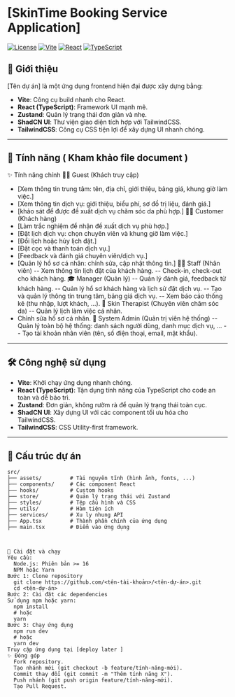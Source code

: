 # [SkinTime Booking Service Application]

[![License](https://img.shields.io/badge/license-MIT-blue.svg)](LICENSE)
[![Vite](https://img.shields.io/badge/built_with-vite-orange.svg)](https://vitejs.dev/)
[![React](https://img.shields.io/badge/react-v18+-blue.svg)](https://reactjs.org/)
[![TypeScript](https://img.shields.io/badge/typescript-v4+-blue.svg)](https://www.typescriptlang.org/)

## 🌟 Giới thiệu

[Tên dự án] là một ứng dụng frontend hiện đại được xây dựng bằng:
- **Vite**: Công cụ build nhanh cho React.
- **React (TypeScript)**: Framework UI mạnh mẽ.
- **Zustand**: Quản lý trạng thái đơn giản và nhẹ.
- **ShadCN UI**: Thư viện giao diện tích hợp với TailwindCSS.
- **TailwindCSS**: Công cụ CSS tiện lợi để xây dựng UI nhanh chóng.

---

## 🚀 Tính năng ( Kham khảo file document ) 

✨ Tính năng chính
👰‍♀️ Guest (Khách truy cập)
 - [Xem thông tin trung tâm: tên, địa chỉ, giới thiệu, bảng giá, khung giờ làm việc.]
 - [Xem thông tin dịch vụ: giới thiệu, biểu phí, sơ đồ trị liệu, đánh giá.]
 - [khảo sát để được đề xuất dịch vụ chăm sóc da phù hợp.]
💆‍♀️ Customer (Khách hàng)
- [Làm trắc nghiệm để nhận đề xuất dịch vụ phù hợp.]
- [Đặt lịch dịch vụ: chọn chuyên viên và khung giờ làm việc.]
- [Đổi lịch hoặc hủy lịch đặt.]
- [Đặt cọc và thanh toán dịch vụ.]
- [Feedback và đánh giá chuyên viên/dịch vụ.]
- [Quản lý hồ sơ cá nhân: chỉnh sửa, cập nhật thông tin.]
👩‍🔬 Staff (Nhân viên)
-- Xem thông tin lịch đặt của khách hàng.
-- Check-in, check-out cho khách hàng.
🎓 Manager (Quản lý)
-- Quản lý đánh giá, feedback từ khách hàng.
-- Quản lý hồ sơ khách hàng và lịch sử đặt dịch vụ.
-- Tạo và quản lý thông tin trung tâm, bảng giá dịch vụ.
-- Xem báo cáo thống kê (thu nhập, lượt khách, ...).
🥼 Skin Therapist (Chuyên viên chăm sóc da)
-- Quản lý lịch làm việc cá nhân.
- Chỉnh sửa hồ sơ cá nhân.
💅 System Admin (Quản trị viên hệ thống)
-- Quản lý toàn bộ hệ thống: danh sách người dùng, danh mục dịch vụ, ...
-- Tạo tài khoản nhân viên (tên, số điện thoại, email, mật khẩu).

---

## 🛠️ Công nghệ sử dụng

- **Vite**: Khởi chạy ứng dụng nhanh chóng.
- **React (TypeScript)**: Tận dụng tính năng của TypeScript cho code an toàn và dễ bảo trì.
- **Zustand**: Đơn giản, không rườm rà để quản lý trạng thái toàn cục.
- **ShadCN UI**: Xây dựng UI với các component tối ưu hóa cho TailwindCSS.
- **TailwindCSS**: CSS Utility-first framework.

---

## 📂 Cấu trúc dự án

```plaintext
src/
├── assets/         # Tài nguyên tĩnh (hình ảnh, fonts, ...)
├── components/     # Các component React
├── hooks/          # Custom hooks
├── store/          # Quản lý trạng thái với Zustand
├── styles/         # Tệp cấu hình và CSS
├── utils/          # Hàm tiện ích
├── services/       # Xu ly nhung API
├── App.tsx         # Thành phần chính của ứng dụng
├── main.tsx        # Điểm vào ứng dụng



🔧 Cài đặt và chạy
Yêu cầu:
  Node.js: Phiên bản >= 16
  NPM hoặc Yarn
Bước 1: Clone repository
  git clone https://github.com/<tên-tài-khoản>/<tên-dự-án>.git
  cd <tên-dự-án>
Bước 2: Cài đặt các dependencies
Sử dụng npm hoặc yarn:
  npm install
  # hoặc
  yarn
Bước 3: Chạy ứng dụng
  npm run dev
  # hoặc
  yarn dev
Truy cập ứng dụng tại [deploy later ]
✨ Đóng góp
  Fork repository.
  Tạo nhánh mới (git checkout -b feature/tính-năng-mới).
  Commit thay đổi (git commit -m "Thêm tính năng X").
  Push nhánh (git push origin feature/tính-năng-mới).
  Tạo Pull Request.
